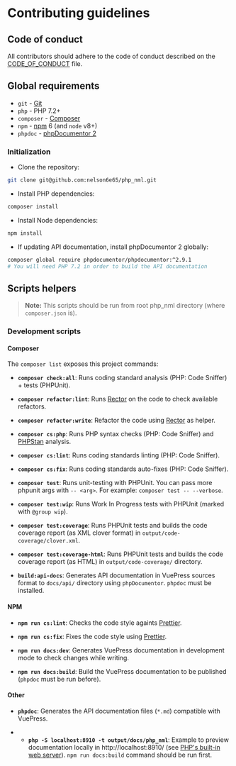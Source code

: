 # Contributing guidelines

## Code of conduct

All contributors should adhere to the code of conduct described on the [CODE_OF_CONDUCT](/CODE_OF_CONDUCT.md) file.

## Global requirements

- `git` - [Git](https://git-scm.com/)
- `php` - PHP 7.2+
- `composer` - [Composer](https://getcomposer.org/)
- `npm` - [npm](https://nodejs.org) 6 (and `node` v8+)
- `phpdoc` - [phpDocumentor 2](https://github.com/phpDocumentor/phpDocumentor/tree/2.9)

### Initialization

- Clone the repository:

```bash
git clone git@github.com:nelson6e65/php_nml.git
```

- Install PHP dependencies:

```bash
composer install
```

- Install Node dependencies:

```bash
npm install
```

- If updating API documentation, install phpDocumentor 2 globally:

```bash
composer global require phpdocumentor/phpdocumentor:^2.9.1
# You will need PHP 7.2 in order to build the API documentation
```

## Scripts helpers

> **Note:** This scripts should be run from root php_nml directory (where `composer.json` is).

### Development scripts

#### Composer

The `composer list` exposes this project commands:

- **`composer check:all`**: Runs coding standard analysis (PHP: Code Sniffer) + tests (PHPUnit).

- **`composer refactor:lint`**: Runs [Rector](https://github.com/rectorphp/rector) on the code to check available refactors.

- **`composer refactor:write`**: Refactor the code using [Rector](https://github.com/rectorphp/rector) as helper.

- **`composer cs:php`**: Runs PHP syntax checks (PHP: Code Sniffer) and [PHPStan](https://github.com/phpstan/phpstan) analysis.

- **`composer cs:lint`**: Runs coding standards linting (PHP: Code Sniffer).

- **`composer cs:fix`**: Runs coding standards auto-fixes (PHP: Code Sniffer).

- **`composer test`**: Runs unit-testing with PHPUnit. You can pass more phpunit args with `-- <arg>`. For example: `composer test -- --verbose`.

- **`composer test:wip`**: Runs Work In Progress tests with PHPUnit (marked with `@group wip`).

- **`composer test:coverage`**: Runs PHPUnit tests and builds the code coverage report (as XML clover format) in `output/code-coverage/clover.xml`.

- **`composer test:coverage-html`**: Runs PHPUnit tests and builds the code coverage report (as HTML) in `output/code-coverage/` directory.

- **`build:api-docs`**: Generates API documentation in VuePress sources format to `docs/api/` directory using `phpDocumentor`. `phpdoc` must be installed.

#### NPM

- **`npm run cs:lint`**: Checks the code style againts [Prettier](https://github.com/prettier/prettier).

- **`npm run cs:fix`**: Fixes the code style using [Prettier](https://github.com/prettier/prettier).

- **`npm run docs:dev`**: Generates VuePress documentation in development mode to check changes while writing.

- **`npm run docs:build`**: Build the VuePress documentation to be published (`phpdoc` must be run before).

#### Other

- **`phpdoc`**: Generates the API documentation files (`*.md`) compatible with VuePress.

- - **`php -S localhost:8910 -t output/docs/php_nml`**: Example to preview documentation locally in http://localhost:8910/ (see [PHP's built-in web server](http://php.net/manual/features.commandline.webserver.php)). `npm run docs:build` command should be run first.
